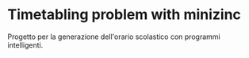 # Timetabling problem with minizinc
Progetto per la generazione dell'orario scolastico con programmi intelligenti.
